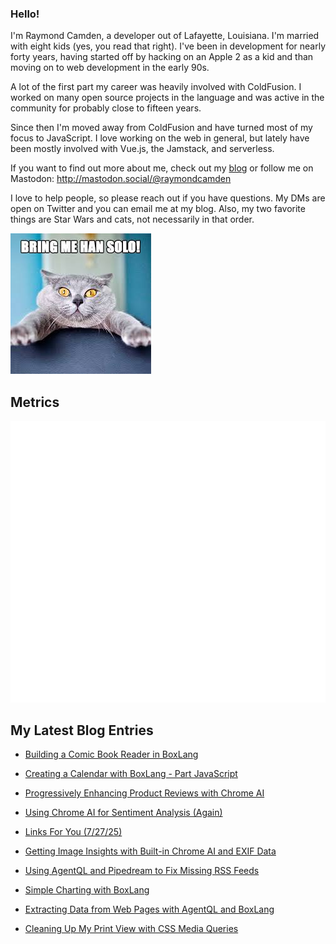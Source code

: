 ### Hello!

I'm Raymond Camden, a developer out of Lafayette, Louisiana. I'm married with eight kids (yes, you read that right). I've been in development for nearly forty years, having started off by hacking on an Apple 2 as a kid and than moving on to web development in the early 90s.

A lot of the first part my career was heavily involved with ColdFusion. I worked on many open source projects in the language and was active in the community for probably close to fifteen years. 

Since then I'm moved away from ColdFusion and have turned most of my focus to JavaScript. I love working on the web in general, but lately have been mostly involved with Vue.js, the Jamstack, and serverless. 

If you want to find out more about me, check out my [blog](https://www.raymondcamden.com) or follow me on Mastodon: <http://mastodon.social/@raymondcamden>

I love to help people, so please reach out if you have questions. My DMs are open on Twitter and you can email me at my blog. Also, my two favorite things are Star Wars and cats, not necessarily in that order.

![Star Wars cat](https://raw.githubusercontent.com/cfjedimaster/cfjedimaster/master/cat.jpg)

## Metrics

<picture>
  <img src="/github-metrics.svg" alt="Metrics">
</picture>

<!-- RSS -->
## My Latest Blog Entries

* [Building a Comic Book Reader in BoxLang](https://www.raymondcamden.com/2025/08/05/building-a-comic-book-reader-in-boxlang)

* [Creating a Calendar with BoxLang - Part JavaScript](https://www.raymondcamden.com/2025/08/04/creating-a-calendar-with-boxlang-part-javascript)

* [Progressively Enhancing Product Reviews with Chrome AI](https://www.raymondcamden.com/2025/07/31/progressively-enhancing-product-reviews-with-chrome-ai)

* [Using Chrome AI for Sentiment Analysis (Again)](https://www.raymondcamden.com/2025/07/29/using-chrome-ai-for-sentiment-analysis)

* [Links For You (7/27/25)](https://www.raymondcamden.com/2025/07/27/links-for-you-72725)

* [Getting Image Insights with Built-in Chrome AI and EXIF Data](https://www.raymondcamden.com/2025/07/25/getting-image-insights-with-built-in-chrome-ai-and-exif-data)

* [Using AgentQL and Pipedream to Fix Missing RSS Feeds](https://www.raymondcamden.com/2025/07/23/using-agentql-and-pipedream-to-fix-missing-rss-feeds)

* [Simple Charting with BoxLang](https://www.raymondcamden.com/2025/07/18/simple-charting-with-boxlang)

* [Extracting Data from Web Pages with AgentQL and BoxLang](https://www.raymondcamden.com/2025/07/16/extracting-data-from-web-pages-with-agentql-and-boxlang)

* [Cleaning Up My Print View with CSS Media Queries](https://www.raymondcamden.com/2025/07/14/cleaning-up-my-print-view-with-css-media-queries)

<!-- ENDRSS -->

